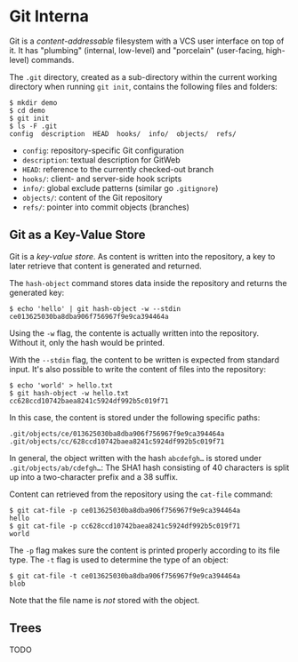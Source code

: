 # Git Interna

Git is a _content-addressable_ filesystem with a VCS user interface on top of
it. It has "plumbing" (internal, low-level) and "porcelain" (user-facing,
high-level) commands.

The `.git` directory, created as a sub-directory within the current working
directory when running `git init`, contains the following files and folders:

    $ mkdir demo
    $ cd demo
    $ git init
    $ ls -F .git
    config  description  HEAD  hooks/  info/  objects/  refs/

- `config`: repository-specific Git configuration
- `description`: textual description for GitWeb
- `HEAD`: reference to the currently checked-out branch
- `hooks/`: client- and server-side hook scripts
- `info/`: global exclude patterns (similar go `.gitignore`)
- `objects/`: content of the Git repository
- `refs/`: pointer into commit objects (branches)

## Git as a Key-Value Store

Git is a _key-value store_. As content is written into the repository, a key to
later retrieve that content is generated and returned.

The `hash-object` command stores data inside the repository and returns the
generated key:

    $ echo 'hello' | git hash-object -w --stdin
    ce013625030ba8dba906f756967f9e9ca394464a

Using the `-w` flag, the contente is actually written into the repository.
Without it, only the hash would be printed.

With the `--stdin` flag, the content to be written is expected from standard
input. It's also possible to write the content of files into the repository:

    $ echo 'world' > hello.txt
    $ git hash-object -w hello.txt
    cc628ccd10742baea8241c5924df992b5c019f71

In this case, the content is stored under the following specific paths:

    .git/objects/ce/013625030ba8dba906f756967f9e9ca394464a
    .git/objects/cc/628ccd10742baea8241c5924df992b5c019f71

In general, the object written with the hash `abcdefgh…` is stored under
`.git/objects/ab/cdefgh…`: The SHA1 hash consisting of 40 characters is split
up into a two-character prefix and a 38 suffix.

Content can retrieved from the repository using the `cat-file` command:

    $ git cat-file -p ce013625030ba8dba906f756967f9e9ca394464a
    hello
    $ git cat-file -p cc628ccd10742baea8241c5924df992b5c019f71
    world

The `-p` flag makes sure the content is printed properly according to its file
type. The `-t` flag is used to determine the type of an object:

    $ git cat-file -t ce013625030ba8dba906f756967f9e9ca394464a
    blob

Note that the file name is _not_ stored with the object.

## Trees

TODO

